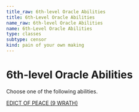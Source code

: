 ```yaml
---
title_raw: 6th-level Oracle Abilities
title: 6th-Level Oracle Abilities
name_raw: 6th-level Oracle Abilities
name: 6th-Level Oracle Abilities
type: classes
subtype: censor
kind: pain of your own making
---
```


# 6th-level Oracle Abilities

Choose one of the following abilities.

[EDICT OF PEACE (9 WRATH)](./Edict%20Of%20Peace.md)
